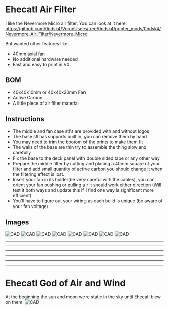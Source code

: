 Ehecatl Air Filter
==============================

I like the Nevermore Micro air filter. 
You can look at it here: 
https://github.com/0ndsk4/VoronUsers/tree/0ndsk4/printer_mods/0ndsk4/Nevermore_Air_Filter/Nevermore_Micro

But wanted other features like:
- 40mm axial fan
- No additional hardware needed
- Fast and easy to print in V0

BOM
-------------
- 40x40x10mm or 40x40x20mm Fan
- Active Carbon
- A little piece of air filter material


Instructions
------------
- The middle and fan case stl's are provided with and without logos
- The base stl has supports built in, you can remove them by hand
- You may need to trim the bootom of the prints to make them fit
- The walls of the base are thin try to assemble the thing slow and carefully
- Fix the base to the deck panel with double sided tape or any other way
- Prepare the middle filter by cutting and placing a 40mm square of your filter and add small quantity of active carbon you should change it when the filtering effect is lost.
- Insert your fan in its holder(be very careful with the cables), you can orient your fan pushing or pulling air it should work either direction (Will test it both ways and update this if I find one way is significant more efficient)
- You'll have to figure out your wiring as each build is unique (be aware of your fan voltage)


Images
------

![CAD](Images/ehecatl1.jpeg)
![CAD](Images/ehecatl8.jpeg)
![CAD](Images/ehecatl4.jpeg)
![CAD](Images/ehecatl7.jpeg)
![CAD](Images/ehecatl6.jpeg)
![CAD](Images/ehecatl5.jpeg)
![CAD](Images/ehecatl2.jpeg)
![CAD](Images/ehecatl3.jpeg)

________________________________________________________
--------------------------------------------------------
________________________________________________________
--------------------------------------------------------

________________________________________________________
--------------------------------------------------------
Ehecatl God of Air and Wind
==================================
At the beginning the sun and moon were static in the sky until Ehecatl blew on them.
![CAD](Images/Ehecatl.jpg)
